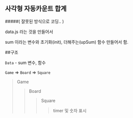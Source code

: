 
## 사각형 자동카운트 합계
#####( 잘못된 방식으로 코딩.. )


data.js 라는 것을 만들어서

sum 이라는 변수와 초기화(init), 더해주는(upSum) 함수 만들어서 함.


##구조

`Data` - sum 변수, 함수

`Game` => `Board` => `Square`


> Game
>> Board
>>> Square
>>>>timer 및 숫자 표시
